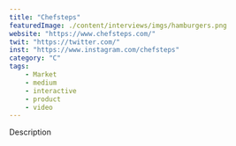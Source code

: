 ```yaml
---
title: "Chefsteps"
featuredImage: ./content/interviews/imgs/hamburgers.png
website: "https://www.chefsteps.com/"
twit: "https://twitter.com/"
inst: "https://www.instagram.com/chefsteps"
category: "C"
tags:
    - Market
    - medium
    - interactive
    - product
    - video
---
```


Description
